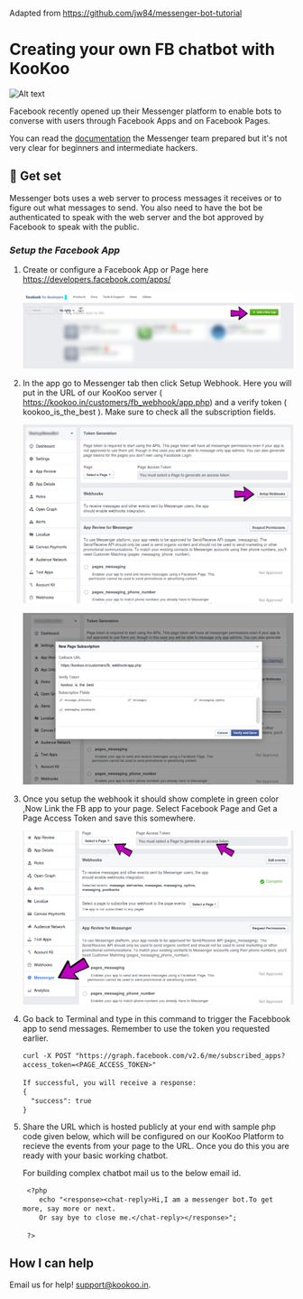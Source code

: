 Adapted from https://github.com/jw84/messenger-bot-tutorial
# Creating your own FB chatbot with KooKoo

![Alt text](/demo/Demo.gif)

Facebook recently opened up their Messenger platform to enable bots to converse with users through Facebook Apps and on Facebook Pages. 

You can read the  [documentation](https://developers.facebook.com/docs/messenger-platform/quickstart) the Messenger team prepared but it's not very clear for beginners and intermediate hackers. 

## 🙌 Get set

Messenger bots uses a web server to process messages it receives or to figure out what messages to send. You also need to have the bot be authenticated to speak with the web server and the bot approved by Facebook to speak with the public.

### *Setup the Facebook App*

1. Create or configure a Facebook App or Page here https://developers.facebook.com/apps/

    ![Alt text](/demo/step1.png)

2. In the app go to Messenger tab then click Setup Webhook. Here you will put in the URL of our KooKoo server ( https://kookoo.in/customers/fb_webhook/app.php) and a verify token ( kookoo_is_the_best ). Make sure to check all the subscription fields. 

    ![Alt text](/demo/step2.png)
    
    ![Alt text](/demo/step3.png)

3. Once you setup the webhook it should show complete in green color ,Now Link the FB app to your page. Select Facebook Page and Get a Page Access Token and save this somewhere. 

    ![Alt text](/demo/step4.png)

4. Go back to Terminal and type in this command to trigger the Facebbook app to send messages. Remember to use the token you requested earlier.

    ```
    curl -X POST "https://graph.facebook.com/v2.6/me/subscribed_apps?access_token=<PAGE_ACCESS_TOKEN>"
     
    If successful, you will receive a response:
    {
      "success": true
    }
    ```
5. Share the URL which is hosted publicly at your end with sample php code given below, which will be configured on our KooKoo Platform to recieve the events from your page to the URL. Once you do this you are ready with your basic working chatbot. 

   For building complex chatbot mail us to the below email id.

    ```
     <?php
        echo "<response><chat-reply>Hi,I am a messenger bot.To get more, say more or next. 
        Or say bye to close me.</chat-reply></response>";

     ?>
    ```
## How I can help

Email us for help! support@kookoo.in.
